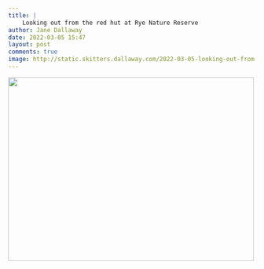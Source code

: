 ```yaml
---
title: |
    Looking out from the red hut at Rye Nature Reserve
author: Jane Dallaway
date: 2022-03-05 15:47
layout: post
comments: true
image: http://static.skitters.dallaway.com/2022-03-05-looking-out-from-the-red-hut-at-rye-nature-reserve-fullsize-0.jpeg
---
```


<a href="http://static.skitters.dallaway.com/2022-03-05-looking-out-from-the-red-hut-at-rye-nature-reserve-fullsize-0.jpeg"><img src="http://static.skitters.dallaway.com/2022-03-05-looking-out-from-the-red-hut-at-rye-nature-reserve-thumb-0.jpeg" width="500" height="375"></a>




